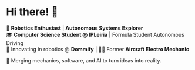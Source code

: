 # Hi there! 👋

🚀 **Robotics Enthusiast** | **Autonomous Systems Explorer**  
🎓 **Computer Science Student @ IPLeiria** | Formula Student Autonomous Driving  
🤖 Innovating in robotics @ **Dommify** | 👨‍🔧 Former **Aircraft Electro Mechanic**  

🌌 Merging mechanics, software, and AI to turn ideas into reality.  
